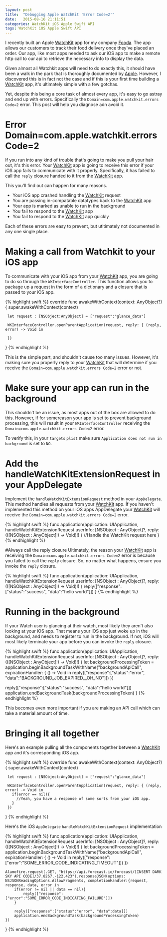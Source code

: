 ```yaml
---
layout: post
title:  "Debugging Apple WatchKit 'Error Code=2'"
date:   2015-08-16 21:11:51
categories: WatchKit iOS Apple Swift API
tags: WatchKit iOS Apple Swift API
---
```


I recently built an Apple [WatchKit][WatchKit] app for my company [Fooda][Fooda].  The app allows our
customers to track their food delivery once they've placed an order.  Our app, like most apps
needed to ask our iOS app to make a remote http call to our api to retrieve the necessary info
to display the data.

Given almost all Watchkit apps will need to do exactly this, it should have been a walk in the park
that is thoroughly documented by [Apple][Apple].  However, I discovered this is in fact not the case
and if this is your first time building a [WatchKit][WatchKit] app, it's ultimately simple with a few gotchas.  

Yet, despite this being a core task of almost every app, it's easy to go astray and end up with errors.  Specifically the `Domain=com.apple.watchkit.errors Code=2` error.  This post will help you diagnose adn avoid it.

# Error Domain=com.apple.watchkit.errors Code=2
If you run into any kind of trouble that's going to make you pull your hair out, it's this error.  Your
[WatchKit][Watchkit] app is going to receive this error if your iOS app fails to communicate with it properly.  Specifically, it has failed to call the `reply` closure handed to it from the [WatchKit][WatchKit] app.  

This you'll find out can happen for many reasons.

- Your iOS app crashed handling the [WatchKit][Watchkit] request
- You are passing in-compatable datatypes back to the [WatchKit][Watchkit] app
- Your app is marked as unable to run in the background
- You fail to respond to the [WatchKit][Watchkit] app
- You fail to respond to the [WatchKit][Watchkit] app quickly

Each of these errors are easy to prevent, but utltimately not documented in any one single place.

# Making a call from Watchkit to your iOS app
To communicate with your iOS app from your [WatchKit][WatchKit] app, you are going to do so through the
`WKInterfaceController`.  This function allows you to package up a request in the form of a dictionary and
a closure that is passed to your iOS app.

{% highlight swift %}
override func awakeWithContext(context: AnyObject?) {
     super.awakeWithContext(context)

     let request : [NSObject:AnyObject] = ["request":"glance_data"]

     WKInterfaceController.openParentApplication(request, reply: { (reply, error) -> Void in

     })
 }
{% endhighlight %}

This is the simple part, and shouldn't cause too many issues.  However, it's making sure you properly reply to your [WatchKit][WatchKit] that will determine if you receive the `Domain=com.apple.watchkit.errors Code=2` error or not.

# Make sure your app can run in the background
This shouldn't be an issue, as most apps out of the box are allowed to do this.  However, if for somereason your app is set to prevent background processing, this will result in your `WKInterfaceController` receiving the `Domain=com.apple.watchkit.errors Code=2` error.

To verify this, in your `targets` `plist` make sure `Application does not run in background` is set to `NO`.

# Add the handleWatchKitExtensionRequest in your AppDelegate
Implement the `handleWatchKitExtensionRequest` method in your `AppDelegate`.  This method handles all requests from your [WatchKit][WatchKit] app.  If you haven't implemented this method on your iOS apps AppDelegate your [WatchKit][WatchKit] will receive the `Domain=com.apple.watchkit.errors Code=2` error.

{% highlight swift %}
func application(application: UIApplication, handleWatchKitExtensionRequest userInfo: [NSObject : AnyObject]?, reply: (([NSObject : AnyObject]!) -> Void)!) {
  //Handle the WatchKit request here
}
{% endhighlight %}

#Always call the reply closure
Ultimately, the reason your [WatchKit][WatchKit] app is receiving the `Domain=com.apple.watchkit.errors Code=2` error is because you failed to call the `reply` closure.  So, no matter what happens, ensure you invoke the `reply` closure.

{% highlight swift %}
func application(application: UIApplication, handleWatchKitExtensionRequest userInfo: [NSObject : AnyObject]?, reply: (([NSObject : AnyObject]!) -> Void)!) {
  reply(["response":["status":"success", "data":"hello world"]])
}
{% endhighlight %}

# Running in the background
If your Watch user is glancing at their watch, most likely they aren't also looking at your iOS app.  That means your iOS app just woke up in the background, and needs to register to run in the background.  If not, iOS will most likely terminate your app before you can invoke the `reply` closure.

{% highlight swift %}
func application(application: UIApplication, handleWatchKitExtensionRequest userInfo: [NSObject : AnyObject]?, reply: (([NSObject : AnyObject]!) -> Void)!) {
  let backgroundProcessingToken = application.beginBackgroundTaskWithName("backgroundApiCall", expirationHandler: { () -> Void in
      reply(["response":["status":"error", "data":"BACKGROUND_JOB_EXPIRED__OH_NO"]])
  })

  reply(["response":["status":"success", "data":"hello world"]])
  application.endBackgroundTask(backgroundProcessingToken)
}
{% endhighlight %}

This becomes even more important if you are making an API call which can take a material amount of time.  

# Bringing it all together
Here's an example pulling all the components together between a [WatchKit][WatchKit] app and it's corresponding iOS app.

{% highlight swift %}
override func awakeWithContext(context: AnyObject?) {
     super.awakeWithContext(context)

     let request : [NSObject:AnyObject] = ["request":"glance_data"]

     WKInterfaceController.openParentApplication(request, reply: { (reply, error) -> Void in
       if(error == nil){
         //Yeah, you have a response of some sorts from your iOS app.  
       }
     })
 }
{% endhighlight %}

Here's the iOS `AppDelegate` `handleWatchKitExtensionRequest` implementation

{% highlight swift %}
func application(application: UIApplication, handleWatchKitExtensionRequest userInfo: [NSObject : AnyObject]?, reply: (([NSObject : AnyObject]!) -> Void)!) {
    let backgroundProcessingToken = application.beginBackgroundTaskWithName("backgroundApiCall", expirationHandler: { () -> Void in
        reply(["response":["error":"SOME_ERROR_CODE_INDICATING_TIMEOUT"]])
    })


    Alamofire.request(.GET, "https://api.forecast.io/forecast/[INSERT DARK SKY API CODE]/37.8267,-122.423").responseJSON(options: NSJSONReadingOptions.AllowFragments, completionHandler:{request, response, data, error in
        if(error != nil || data == nil){
            reply(["response":["error":"SOME_ERROR_CODE_INDICATING_FAILURE"]])
        }

        reply(["response":["status":"error", "data":data]])
        application.endBackgroundTask(backgroundProcessingToken)
    })
}
{% endhighlight %}

[Apple]:      http://developer.apple.com
[WatchKit]:   http://developer.apple.com/watchkit/
[Fooda]:      http://www.fooda.com

